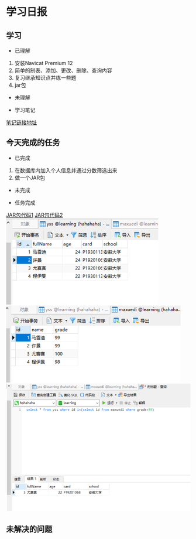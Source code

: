 # 学习日报

## 学习

* 已理解
1. 安装Navicat Premium 12
2. 简单的制表、添加、更改、删除、查询内容
3. 复习继承知识点并练一些题
4. jar包

* 未理解

* 学习笔记

[笔记链接地址](https://github.com/maxuedi/8.5/blob/master/笔记.md)



## 今天完成的任务

* 已完成
1. 在数据库内加入个人信息并通过分数筛选出来
2. 做一个JAR包

* 未完成

* 任务完成


[JAR包代码1](https://github.com/maxuedi/8.5/blob/master/test.java)
[JAR包代码2](https://github.com/maxuedi/8.5/blob/master/tojava.jar)
![信息筛选1](https://github.com/maxuedi/8.5/blob/master/信息.png)
![信息筛选2](https://github.com/maxuedi/8.5/blob/master/分数.png)
![信息筛选3](https://github.com/maxuedi/8.5/blob/master/筛选.png)



## 未解决的问题

